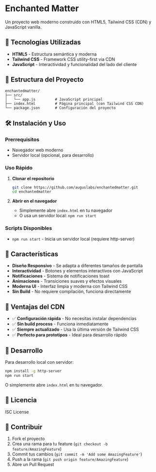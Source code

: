 # Enchanted Matter

Un proyecto web moderno construido con HTML5, Tailwind CSS (CDN) y JavaScript vanilla.

## 🚀 Tecnologías Utilizadas

- **HTML5** - Estructura semántica y moderna
- **Tailwind CSS** - Framework CSS utility-first via CDN
- **JavaScript** - Interactividad y funcionalidad del lado del cliente

## 📁 Estructura del Proyecto

```
enchantedmatter/
├── src/
│   └── app.js         # JavaScript principal
├── index.html         # Página principal (con Tailwind CSS CDN)
└── package.json       # Configuración del proyecto
```

## 🛠️ Instalación y Uso

### Prerrequisitos
- Navegador web moderno
- Servidor local (opcional, para desarrollo)

### Uso Rápido

1. **Clonar el repositorio**
   ```bash
   git clone https://github.com/auguslabs/enchantedmatter.git
   cd enchantedmatter
   ```

2. **Abrir en el navegador**
   - Simplemente abre `index.html` en tu navegador
   - O usa un servidor local: `npm run start`

### Scripts Disponibles

- `npm run start` - Inicia un servidor local (requiere http-server)

## 🎨 Características

- **Diseño Responsivo** - Se adapta a diferentes tamaños de pantalla
- **Interactividad** - Botones y elementos interactivos con JavaScript
- **Notificaciones** - Sistema de notificaciones toast
- **Animaciones** - Transiciones suaves y efectos visuales
- **Moderna UI** - Interfaz limpia y moderna con Tailwind CSS
- **Sin Build** - No requiere compilación, funciona directamente

## 🔧 Ventajas del CDN

- ✅ **Configuración rápida** - No necesitas instalar dependencias
- ✅ **Sin build process** - Funciona inmediatamente
- ✅ **Siempre actualizado** - Usa la última versión de Tailwind CSS
- ✅ **Perfecto para prototipos** - Ideal para desarrollo rápido

## 🎯 Desarrollo

Para desarrollo local con servidor:
```bash
npm install -g http-server
npm run start
```

O simplemente abre `index.html` en tu navegador.

## 📝 Licencia

ISC License

## 🤝 Contribuir

1. Fork el proyecto
2. Crea una rama para tu feature (`git checkout -b feature/AmazingFeature`)
3. Commit tus cambios (`git commit -m 'Add some AmazingFeature'`)
4. Push a la rama (`git push origin feature/AmazingFeature`)
5. Abre un Pull Request
